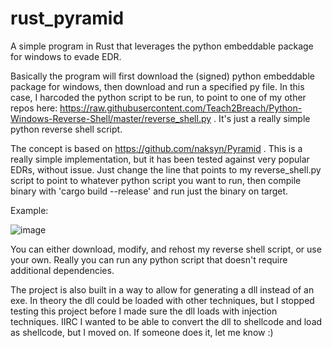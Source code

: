 # rust_pyramid
A simple program in Rust that leverages the python embeddable package for windows to evade EDR.

Basically the program will first download the (signed) python embeddable package for windows, then download and run a specified py file. In this case, I harcoded the python script to be run, to point to one of my other repos here: https://raw.githubusercontent.com/Teach2Breach/Python-Windows-Reverse-Shell/master/reverse_shell.py . It's just a really simple python reverse shell script.

The concept is based on https://github.com/naksyn/Pyramid . This is a really simple implementation, but it has been tested against very popular EDRs, without issue. Just change the line that points to my reverse_shell.py script to point to whatever python script you want to run, then compile binary with 'cargo build --release' and run just the binary on target.

Example:

![image](https://user-images.githubusercontent.com/105792760/220647607-ce4295db-34bf-4227-8b85-48598d6eb350.png)

You can either download, modify, and rehost my reverse shell script, or use your own. Really you can run any python script that doesn't require additional dependencies. 

The project is also built in a way to allow for generating a dll instead of an exe. In theory the dll could be loaded with other techniques, but I stopped testing this project before I made sure the dll loads with injection techniques. IIRC I wanted to be able to convert the dll to shellcode and load as shellcode, but I moved on. If someone does it, let me know :)
